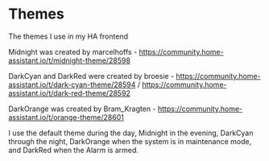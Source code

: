 # Themes

The themes I use in my HA frontend

Midnight was created by marcelhoffs - https://community.home-assistant.io/t/midnight-theme/28598

DarkCyan and DarkRed were created by broesie - https://community.home-assistant.io/t/dark-cyan-theme/28594  /  https://community.home-assistant.io/t/dark-red-theme/28592

DarkOrange was created by Bram_Kragten - https://community.home-assistant.io/t/orange-theme/28601

I use the default theme during the day, Midnight in the evening, DarkCyan through the night, DarkOrange when the system is in maintenance mode, and DarkRed when the Alarm is armed.
